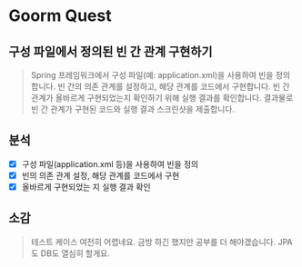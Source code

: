 # Goorm Quest
## 구성 파일에서 정의된 빈 간 관계 구현하기
> Spring 프레임워크에서 구성 파일(예: application.xml)을 사용하여 빈을 정의합니다. 빈 간의 의존 관계를 설정하고, 해당 관계를 코드에서 구현합니다. 빈 간 관계가 올바르게 구현되었는지 확인하기 위해 실행 결과를 확인합니다. 결과물로 빈 간 관계가 구현된 코드와 실행 결과 스크린샷을 제출합니다.


## 분석
- [x] 구성 파일(application.xml 등)을 사용하여 빈을 정의
- [x] 빈의 의존 관계 설정, 해당 관계를 코드에서 구현
- [x] 올바르게 구현되었는 지 실행 결과 확인

## 소감
> 테스트 케이스 여전히 어렵네요. 금방 하긴 했지만 공부를 더 해야겠습니다. JPA도 DB도 열심히 할게요.